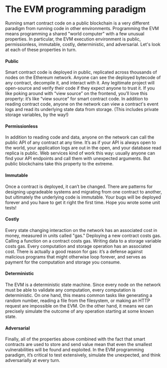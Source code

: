 # The EVM programming paradigm

Running smart contract code on a public blockchain is a very different paradigm from running code in other environments. Programming the EVM means programming a shared "world computer" with a few unusual properties. In particular, the EVM execution environment is public, permissionless, immutable, costly, deterministic, and adversarial. Let's look at each of these properties in turn.

#### Public
Smart contract code is deployed in public, replicated across thousands of nodes on the Ethereum network. Anyone can see the deployed bytecode of any contract, decompile it, and interact with it. Any legitimate project will open-source and verify their code if they expect anyone to trust it. If you like poking around with “view source” on the frontend, you’ll love this property: it’s like “view source” for smart contract code. In addition to reading contract code, anyone on the network can view a contract's event logs and read its underlying state data from storage. (This includes private storage variables, by the way!)

#### Permissionless
In addition to reading code and data, anyone on the network can call the public API of any contract at any time. It’s as if your API is always open to the world, your application logs are out in the open, and your database read replica is public. Web services kind of work this way: usually anyone can find your API endpoints and call them with unexpected arguments. But public blockchains take this property to the extreme.

#### Immutable
Once a contract is deployed, it can’t be changed. There are patterns for designing upgradeable systems and migrating from one contract to another, but ultimately the underlying code is immutable. Your bugs will be deployed forever and you have to get it right the first time. Hope you wrote some unit tests!

#### Costly
Every state changing interaction on the network has an associated cost in money, measured in units called "gas." Deploying a new contract costs gas. Calling a function on a contract costs gas. Writing data to a storage variable costs gas. Every computation and storage operation has an associated cost. There is actually a good reason for gas: it’s a defense against malicious programs that might otherwise loop forever, and serves as payment for the computation and storage you consume.

#### Deterministic
The EVM is a deterministic state machine. Since every node on the network must be able to validate any computation, every computation is deterministic. On one hand, this means common tasks like generating a random number, reading a file from the filesystem, or making an HTTP request are impossible on the EVM. On the other hand, it means we can precisely simulate the outcome of any operation starting at some known state.

#### Adversarial
Finally, all of the properties above combined with the fact that smart contracts are used to store and send value mean that even the smallest vulnerabilities will be found and exploited. In the EVM programming paradigm, it’s critical to test extensively, simulate the unexpected, and think adversarially at every turn.
